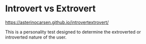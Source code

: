 # Introvert vs Extrovert

https://asterinocarsen.github.io/introvertextrovert/

This is a personality test designed to determine the extroverted or introverted nature of the user.
